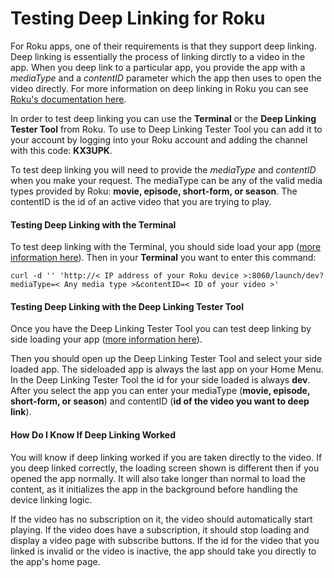# Testing Deep Linking for Roku

For Roku apps, one of their requirements is that they support deep linking. Deep linking is essentially the process of linking dirctly to a video in the app. When you deep link to a particular app, you provide the app with a _mediaType_ and a _contentID_ parameter which the app then uses to open the video directly. For more information on deep linking in Roku you can see [Roku's documentation here](https://sdkdocs.roku.com/display/sdkdoc/Deep+Linking).

In order to test deep linking you can use the __Terminal__ or the __Deep Linking Tester Tool__ from Roku. To use to Deep Linking Tester Tool you can add it to your account by logging into your Roku account and adding the channel with this code: __KX3UPK__.

To test deep linking you will need to provide the _mediaType_ and _contentID_ when you make your request. The mediaType can be any of the valid media types provided by Roku: __movie, episode, short-form, or season__. The contentID is the id of an active video that you are trying to play.

#### Testing Deep Linking with the Terminal

To test deep linking with the Terminal, you should side load your app ([more information here](https://sdkdocs.roku.com/display/sdkdoc/Loading+and+Running+Your+Application)). Then in your __Terminal__ you want to enter this command:

`curl -d '' 'http://< IP address of your Roku device >:8060/launch/dev?mediaType=< Any media type >&contentID=< ID of your video >'`

#### Testing Deep Linking with the Deep Linking Tester Tool

Once you have the Deep Linking Tester Tool you can test deep linking by side loading your app ([more information here](https://sdkdocs.roku.com/display/sdkdoc/Loading+and+Running+Your+Application)).

Then you should open up the Deep Linking Tester Tool and select your side loaded app. The sideloaded app is always the last app on your Home Menu. In the Deep Linking Tester Tool the id for your side loaded is always __dev__. After you select the app you can enter your mediaType (__movie, episode, short-form, or season__) and contentID (__id of the video you want to deep link__).

#### How Do I Know If Deep Linking Worked

You will know if deep linking worked if you are taken directly to the video. If you deep linked correctly, the loading screen shown is different then if you opened the app normally. It will also take longer than normal to load the content, as it initializes the app in the background before handling the device linking logic.

If the video has no subscription on it, the video should automatically start playing. If the video does have a subscription, it should stop loading and display a video page with subscribe buttons. If the id for the video that you linked is invalid or the video is inactive, the app should take you directly to the app's home page.

